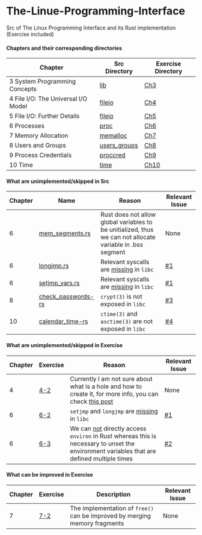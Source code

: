 # The-Linue-Programming-Interface
Src of The Linux Programming Interface and its Rust implementation (Exercise included)

#### Chapters and their corresponding directories
|Chapter|Src Directory|Exercise Directory|
|-------|-------------|------------------|
|3 System Programming Concepts|[lib](https://github.com/SteveLauC/The-Linux-Programming-Interface/tree/main/lib)|[Ch3](https://github.com/SteveLauC/The-Linux-Programming-Interface/tree/main/exercise/Ch3)|
|4 File I/O: The Universal I/O Model|[fileio](https://github.com/SteveLauC/The-Linux-Programming-Interface/tree/main/fileio)|[Ch4](https://github.com/SteveLauC/The-Linux-Programming-Interface/tree/main/exercise/Ch4/)|
|5 File I/O: Further Details|[fileio](https://github.com/SteveLauC/The-Linux-Programming-Interface/tree/main/fileio)|[Ch5](https://github.com/SteveLauC/The-Linux-Programming-Interface/tree/main/exercise/Ch5)|
|6 Processes|[proc](https://github.com/SteveLauC/The-Linux-Programming-Interface/tree/main/proc)|[Ch6](https://github.com/SteveLauC/The-Linux-Programming-Interface/tree/main/exercise/Ch6)|
|7 Memory Allocation|[memalloc](https://github.com/SteveLauC/The-Linux-Programming-Interface/tree/main/memalloc)|[Ch7](https://github.com/SteveLauC/The-Linux-Programming-Interface/tree/main/exercise/Ch7)|
|8 Users and Groups|[users_groups](https://github.com/SteveLauC/The-Linux-Programming-Interface/tree/main/users_groups)|[Ch8](https://github.com/SteveLauC/The-Linux-Programming-Interface/tree/main/exercise/Ch8)|
|9 Process Credentials|[proccred](https://github.com/SteveLauC/The-Linux-Programming-Interface/tree/main/proccred)|[Ch9](https://github.com/SteveLauC/The-Linux-Programming-Interface/tree/main/exercise/Ch9)|
|10 Time|[time](https://github.com/SteveLauC/The-Linux-Programming-Interface/tree/main/time)|[Ch10](https://github.com/SteveLauC/The-Linux-Programming-Interface/tree/main/exercise/Ch10)|


#### What are unimplemented/skipped in Src
|Chapter| Name| Reason| Relevant Issue|
|-------|-----|-------|---------------|
|6|[mem_segments.rs](https://github.com/SteveLauC/The-Linux-Programming-Interface/blob/main/proc/mem_segments.c)|Rust does not allow global variables to be unitialized, thus we can not allocate variable in .bss segment|None|
|6|[longjmp.rs](https://github.com/SteveLauC/The-Linux-Programming-Interface/blob/main/proc/longjmp.c)|Relevant syscalls are [missing](https://github.com/rust-lang/libc/issues/1208) in `libc`|[#1](https://github.com/SteveLauC/The-Linux-Programming-Interface/issues/1)|
|6|[setjmp_vars.rs](https://github.com/SteveLauC/The-Linux-Programming-Interface/blob/main/proc/setjmp_vars.c)|Relevant syscalls are [missing](https://github.com/rust-lang/libc/issues/1208) in `libc`|[#1](https://github.com/SteveLauC/The-Linux-Programming-Interface/issues/1)|
|8|[check_passwords-rs](https://github.com/SteveLauC/The-Linux-Programming-Interface/tree/main/users_groups/check_password-c)|`crypt(3)` is not exposed in `libc`|[#3](https://github.com/SteveLauC/The-Linux-Programming-Interface/issues/3)|
|10|[calendar_time-rs](https://github.com/SteveLauC/The-Linux-Programming-Interface/tree/main/time/calendar_time.c)| `ctime(3)` and `asctime(3)` are not exposed in `libc`| [#4](https://github.com/SteveLauC/The-Linux-Programming-Interface/issues/4)|


#### What are unimplemented/skipped in Exercise
|Chapter| Exercise| Reason|Relevant Issue|
|-------|----------|------|--------------|
|4|[4-2](https://github.com/SteveLauC/The-Linux-Programming-Interface/blob/main/exercise/Ch4/4-2)|Currently I am not sure about what is a hole and how to create it, for more info, you can check [this post](https://github.com/SteveLauC/blog/issues/1)|None|
|6|[6-2](https://github.com/SteveLauC/The-Linux-Programming-Interface/blob/main/exercise/Ch6/6-2/6-2.c)|`setjmp` and `longjmp` are [missing](https://github.com/rust-lang/libc/issues/1208) in `libc`|[#1](https://github.com/SteveLauC/The-Linux-Programming-Interface/issues/1)|
|6|[6-3](https://github.com/SteveLauC/The-Linux-Programming-Interface/blob/main/exercise/Ch6/6-3/6-3.c)|We can [not](https://github.com/rust-lang/libc/issues/2520) directly access `environ` in Rust whereas this is necessary to unset the environment variables that are defined multiple times|[#2](https://github.com/SteveLauC/The-Linux-Programming-Interface/issues/2)|

#### What can be improved in Exercise

|Chapter|Exercise|Description|Relevant Issue|
|-------|--------|-----------|--------------|
|7|[7-2](https://github.com/SteveLauC/The-Linux-Programming-Interface/tree/main/exercise/Ch7/7-2)|The implementation of `free()` can be improved by merging memory fragments|None|
